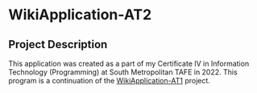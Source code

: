 # WikiApplication-AT2

## Project Description
This application was created as a part of my Certificate IV in Information Technology (Programming) at South Metropolitan TAFE in 2022. This program is a continuation of the [WikiApplication-AT1](https://github.com/joshuafarrell95/WikiApplication-AT1) project.

<!--
uses a two-dimensional string array to store up to 12 records with 4 attributes (Data Structure Name, Category, Structure and Description). Upon loading the program, the array is initialised, output to a graphical ListView and sorted by Data Structure Name.

Records can be added, edited or deleted by the user, and when the Data Structre textbox is double clicked, all textboxes are cleared with a context sensitive message. When a record is deleted, empty records are sorted to the bottom of the ListView.

This program implements bubble sort and binary search algorithms.
-->
